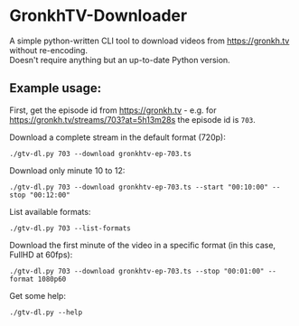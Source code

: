 # GronkhTV-Downloader

A simple python-written CLI tool to download videos from https://gronkh.tv without re-encoding.  
Doesn't require anything but an up-to-date Python version.

## Example usage:

First, get the episode id from https://gronkh.tv - e.g. for https://gronkh.tv/streams/703?at=5h13m28s the episode id is `703`.

Download a complete stream in the default format (720p):
```
./gtv-dl.py 703 --download gronkhtv-ep-703.ts
```

Download only minute 10 to 12:
```
./gtv-dl.py 703 --download gronkhtv-ep-703.ts --start "00:10:00" --stop "00:12:00"
```

List available formats:
```
./gtv-dl.py 703 --list-formats
```

Download the first minute of the video in a specific format (in this case, FullHD at 60fps):
```
./gtv-dl.py 703 --download gronkhtv-ep-703.ts --stop "00:01:00" --format 1080p60
```

Get some help:
```
./gtv-dl.py --help
```